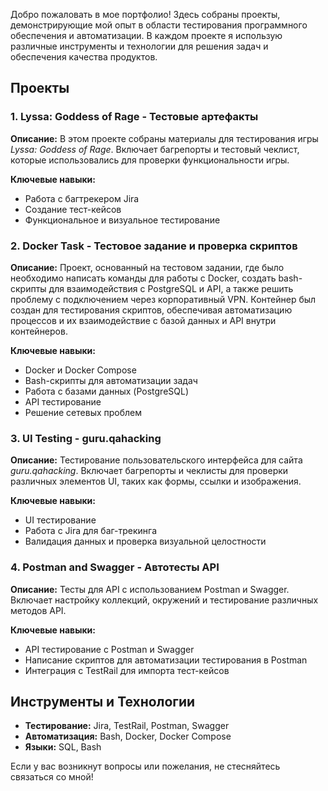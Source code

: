 Добро пожаловать в мое портфолио! Здесь собраны проекты, демонстрирующие мой опыт в области тестирования программного обеспечения и автоматизации. В каждом проекте я использую различные инструменты и технологии для решения задач и обеспечения качества продуктов.

## Проекты

### 1. **Lyssa: Goddess of Rage - Тестовые артефакты**
**Описание:** В этом проекте собраны материалы для тестирования игры *Lyssa: Goddess of Rage*. Включает багрепорты и тестовый чеклист, которые использовались для проверки функциональности игры.

**Ключевые навыки:**
- Работа с багтрекером Jira
- Создание тест-кейсов
- Функциональное и визуальное тестирование

### 2. **Docker Task - Тестовое задание и проверка скриптов**
**Описание:** Проект, основанный на тестовом задании, где было необходимо написать команды для работы с Docker, создать bash-скрипты для взаимодействия с PostgreSQL и API, а также решить проблему с подключением через корпоративный VPN. Контейнер был создан для тестирования скриптов, обеспечивая автоматизацию процессов и их взаимодействие с базой данных и API внутри контейнеров.

**Ключевые навыки:**
- Docker и Docker Compose
- Bash-скрипты для автоматизации задач
- Работа с базами данных (PostgreSQL)
- API тестирование
- Решение сетевых проблем

### 3. **UI Testing - guru.qahacking**
**Описание:** Тестирование пользовательского интерфейса для сайта *guru.qahacking*. Включает багрепорты и чеклисты для проверки различных элементов UI, таких как формы, ссылки и изображения.

**Ключевые навыки:**
- UI тестирование
- Работа с Jira для баг-трекинга
- Валидация данных и проверка визуальной целостности

### 4. **Postman and Swagger - Автотесты API**
**Описание:** Тесты для API с использованием Postman и Swagger. Включает настройку коллекций, окружений и тестирование различных методов API.

**Ключевые навыки:**
- API тестирование с Postman и Swagger
- Написание скриптов для автоматизации тестирования в Postman
- Интеграция с TestRail для импорта тест-кейсов

## Инструменты и Технологии
- **Тестирование:** Jira, TestRail, Postman, Swagger
- **Автоматизация:** Bash, Docker, Docker Compose
- **Языки:** SQL, Bash
  
Если у вас возникнут вопросы или пожелания, не стесняйтесь связаться со мной!
